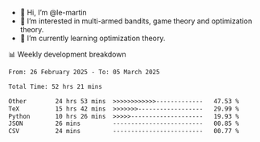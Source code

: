 - 👋 Hi, I’m @le-martin
- 👀 I’m interested in multi-armed bandits, game theory and optimization theory.
- 🌱 I’m currently learning optimization theory.
<!---- 💞️ I’m looking to collaborate on ...
- 📫 How to reach me ...-->

<!---
Tutorial for using WakaTime stats in GitHub profile: https://github.com/athul/waka-readme
-->

📊 Weekly development breakdown
<!--START_SECTION:waka-->

```txt
From: 26 February 2025 - To: 05 March 2025

Total Time: 52 hrs 21 mins

Other        24 hrs 53 mins  >>>>>>>>>>>>-------------   47.53 %
TeX          15 hrs 42 mins  >>>>>>>------------------   29.99 %
Python       10 hrs 26 mins  >>>>>--------------------   19.93 %
JSON         26 mins         -------------------------   00.85 %
CSV          24 mins         -------------------------   00.77 %
```

<!--END_SECTION:waka-->

<!---
le-martin/le-martin is a ✨ special ✨ repository because its `README.md` (this file) appears on your GitHub profile.
You can click the Preview link to take a look at your changes.
--->
